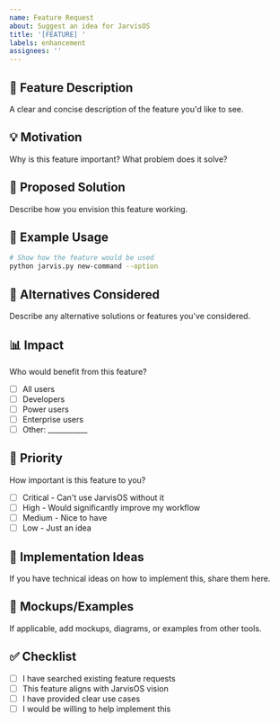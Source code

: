 ```yaml
---
name: Feature Request
about: Suggest an idea for JarvisOS
title: '[FEATURE] '
labels: enhancement
assignees: ''
---
```


## 🚀 Feature Description

A clear and concise description of the feature you'd like to see.

## 💡 Motivation

Why is this feature important? What problem does it solve?

## 📝 Proposed Solution

Describe how you envision this feature working.

## 🎨 Example Usage

```bash
# Show how the feature would be used
python jarvis.py new-command --option
```

## 🔄 Alternatives Considered

Describe any alternative solutions or features you've considered.

## 📊 Impact

Who would benefit from this feature?
- [ ] All users
- [ ] Developers
- [ ] Power users
- [ ] Enterprise users
- [ ] Other: ___________

## 🎯 Priority

How important is this feature to you?
- [ ] Critical - Can't use JarvisOS without it
- [ ] High - Would significantly improve my workflow
- [ ] Medium - Nice to have
- [ ] Low - Just an idea

## 🔧 Implementation Ideas

If you have technical ideas on how to implement this, share them here.

## 📸 Mockups/Examples

If applicable, add mockups, diagrams, or examples from other tools.

## ✅ Checklist

- [ ] I have searched existing feature requests
- [ ] This feature aligns with JarvisOS vision
- [ ] I have provided clear use cases
- [ ] I would be willing to help implement this
